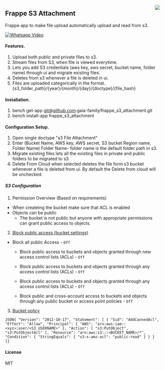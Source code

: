 <a href="https://zerodha.tech"><img src="https://zerodha.tech/static/images/github-badge.svg" align="right" /></a>

## Frappe S3 Attachment

Frappe app to make file upload automatically upload and read from s3.

[![Whatsapp Video](https://img.youtube.com/vi/hutJkHf8e2o/0.jpg)](https://www.youtube.com/watch?v=hutJkHf8e2o)

#### Features.

1. Upload both public and private files to s3.
2. Stream files from S3, when file is viewed everytime.
3. Lets you add S3 credentials
    (aws key, aws secret, bucket name, folder name) through ui and migrate existing
    files.
4. Deletes from s3 whenever a file is deleted in ui.
5. Files are uploaded categorically in the format.
    {s3_folder_path}/{year}/{month}/{day}/{doctype}/{file_hash}

#### Installation.

1. bench get-app git@github.com:gaia-family/frappe_s3_attachment.git
2. bench install-app frappe_s3_attachment

#### Configuration Setup.

1. Open single doctype "s3 File Attachment"
2. Enter (Bucket Name, AWS key, AWS secret, S3 bucket Region name, Folder Name)
    Folder Name- folder name is the default folder path in s3.
3. Migrate existing files lets all the existing files in private and public folders
    to be migrated to s3.
4. Delete From Cloud when selected deletes the file form s3 bucket whenever a file
    is deleted from ui. By default the Delete from cloud will be unchecked.

##### S3 Configuration

1. Permission Overview (Based on requirements)

* When createing the bucket make sure that ACL is enabled
* Objects can be public
  * The bucket is not public but anyone with appropriate permissions can grant public access to objects.

2. [Block public access (bucket settings)](https://docs.aws.amazon.com/console/s3/publicaccess)

* Block all public Access - `Off`

    * Block public access to buckets and objects granted through new access control lists (ACLs) - `Off`

    * Block public access to buckets and objects granted through any access control lists (ACLs) - `Off`

    * Block public access to buckets and objects granted through any access control lists (ACLs) - `Off`

    * Block public and cross-account access to buckets and objects through any public bucket or access point policies - `Off`

3. [Bucket policy](https://docs.aws.amazon.com/console/s3/access-policy-language-overview)

`JSON{ "Version": "2012-10-17", "Statement": [ { "Sid": "AddCannedAcl", "Effect": "Allow", "Principal": { "AWS": "arn:aws:iam::<xyz>:user/<S3_USERNAME>" }, "Action": [ "s3:PutObject", "s3:PutObjectAcl" ], "Resource": "arn:aws:s3:::<BUCKET_NAME>/*", "Condition": { "StringEquals": { "s3:x-amz-acl": "public-read" } } } ]}`

#### License

MIT
